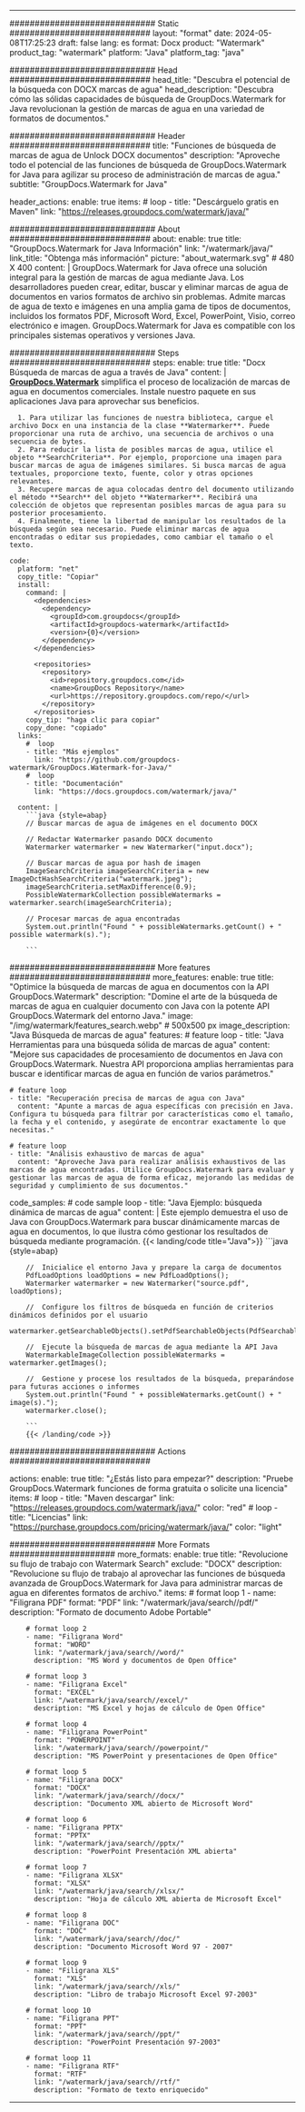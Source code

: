 
---
############################# Static ############################
layout: "format"
date:  2024-05-08T17:25:23
draft: false
lang: es
format: Docx
product: "Watermark"
product_tag: "watermark"
platform: "Java"
platform_tag: "java"

############################# Head ############################
head_title: "Descubra el potencial de la búsqueda con DOCX marcas de agua"
head_description: "Descubra cómo las sólidas capacidades de búsqueda de GroupDocs.Watermark for Java revolucionan la gestión de marcas de agua en una variedad de formatos de documentos."

############################# Header ############################
title: "Funciones de búsqueda de marcas de agua de Unlock DOCX documentos" 
description: "Aproveche todo el potencial de las funciones de búsqueda de GroupDocs.Watermark for Java para agilizar su proceso de administración de marcas de agua."
subtitle: "GroupDocs.Watermark for Java" 

header_actions:
  enable: true
  items:
    #  loop
    - title: "Descárguelo gratis en Maven"
      link: "https://releases.groupdocs.com/watermark/java/"
      
############################# About ############################
about:
    enable: true
    title: "GroupDocs.Watermark for Java Información"
    link: "/watermark/java/"
    link_title: "Obtenga más información"
    picture: "about_watermark.svg" # 480 X 400
    content: |
       GroupDocs.Watermark for Java ofrece una solución integral para la gestión de marcas de agua mediante Java. Los desarrolladores pueden crear, editar, buscar y eliminar marcas de agua de documentos en varios formatos de archivo sin problemas. Admite marcas de agua de texto e imágenes en una amplia gama de tipos de documentos, incluidos los formatos PDF, Microsoft Word, Excel, PowerPoint, Visio, correo electrónico e imagen. GroupDocs.Watermark for Java es compatible con los principales sistemas operativos y versiones Java.

############################# Steps ############################
steps:
    enable: true
    title: "Docx Búsqueda de marcas de agua a través de Java"
    content: |
      **[GroupDocs.Watermark](https://products.groupdocs.com/watermark/java/)** simplifica el proceso de localización de marcas de agua en documentos comerciales. Instale nuestro paquete en sus aplicaciones Java para aprovechar sus beneficios.
      
      1. Para utilizar las funciones de nuestra biblioteca, cargue el archivo Docx en una instancia de la clase **Watermarker**. Puede proporcionar una ruta de archivo, una secuencia de archivos o una secuencia de bytes.
      2. Para reducir la lista de posibles marcas de agua, utilice el objeto **SearchCriteria**. Por ejemplo, proporcione una imagen para buscar marcas de agua de imágenes similares. Si busca marcas de agua textuales, proporcione texto, fuente, color y otras opciones relevantes.
      3. Recupere marcas de agua colocadas dentro del documento utilizando el método **Search** del objeto **Watermarker**. Recibirá una colección de objetos que representan posibles marcas de agua para su posterior procesamiento.
      4. Finalmente, tiene la libertad de manipular los resultados de la búsqueda según sea necesario. Puede eliminar marcas de agua encontradas o editar sus propiedades, como cambiar el tamaño o el texto.
   
    code:
      platform: "net"
      copy_title: "Copiar"
      install:
        command: |
          <dependencies>
            <dependency>
              <groupId>com.groupdocs</groupId>
              <artifactId>groupdocs-watermark</artifactId>
              <version>{0}</version>
            </dependency>
          </dependencies>

          <repositories>
            <repository>
              <id>repository.groupdocs.com</id>
              <name>GroupDocs Repository</name>
              <url>https://repository.groupdocs.com/repo/</url>
            </repository>
          </repositories>
        copy_tip: "haga clic para copiar"
        copy_done: "copiado"
      links:
        #  loop
        - title: "Más ejemplos"
          link: "https://github.com/groupdocs-watermark/GroupDocs.Watermark-for-Java/"
        #  loop
        - title: "Documentación"
          link: "https://docs.groupdocs.com/watermark/java/"
          
      content: |
        ```java {style=abap}
        // Buscar marcas de agua de imágenes en el documento DOCX

        // Redactar Watermarker pasando DOCX documento
        Watermarker watermarker = new Watermarker("input.docx");
        
        // Buscar marcas de agua por hash de imagen
        ImageSearchCriteria imageSearchCriteria = new ImageDctHashSearchCriteria("watermark.jpeg");
        imageSearchCriteria.setMaxDifference(0.9);
        PossibleWatermarkCollection possibleWatermarks = watermarker.search(imageSearchCriteria);

        // Procesar marcas de agua encontradas
        System.out.println("Found " + possibleWatermarks.getCount() + " possible watermark(s).");
        
        ```          
        
############################# More features ############################
more_features:
  enable: true
  title: "Optimice la búsqueda de marcas de agua en documentos con la API GroupDocs.Watermark"
  description: "Domine el arte de la búsqueda de marcas de agua en cualquier documento con Java con la potente API GroupDocs.Watermark del entorno Java."
  image: "/img/watermark/features_search.webp" # 500x500 px
  image_description: "Java Búsqueda de marcas de agua"
  features:
    # feature loop
    - title: "Java Herramientas para una búsqueda sólida de marcas de agua"
      content: "Mejore sus capacidades de procesamiento de documentos en Java con GroupDocs.Watermark. Nuestra API proporciona amplias herramientas para buscar e identificar marcas de agua en función de varios parámetros."

    # feature loop
    - title: "Recuperación precisa de marcas de agua con Java"
      content: "Apunte a marcas de agua específicas con precisión en Java. Configura tu búsqueda para filtrar por características como el tamaño, la fecha y el contenido, y asegúrate de encontrar exactamente lo que necesitas."

    # feature loop
    - title: "Análisis exhaustivo de marcas de agua"
      content: "Aproveche Java para realizar análisis exhaustivos de las marcas de agua encontradas. Utilice GroupDocs.Watermark para evaluar y gestionar las marcas de agua de forma eficaz, mejorando las medidas de seguridad y cumplimiento de sus documentos."
      
  code_samples:
    # code sample loop
    - title: "Java Ejemplo: búsqueda dinámica de marcas de agua"
      content: |
        Este ejemplo demuestra el uso de Java con GroupDocs.Watermark para buscar dinámicamente marcas de agua en documentos, lo que ilustra cómo gestionar los resultados de búsqueda mediante programación.
        {{< landing/code title="Java">}}
        ```java {style=abap}
        
        //  Inicialice el entorno Java y prepare la carga de documentos
        PdfLoadOptions loadOptions = new PdfLoadOptions();
        Watermarker watermarker = new Watermarker("source.pdf", loadOptions);

        //  Configure los filtros de búsqueda en función de criterios dinámicos definidos por el usuario
        watermarker.getSearchableObjects().setPdfSearchableObjects(PdfSearchableObjects.AttachedImages);

        //  Ejecute la búsqueda de marcas de agua mediante la API Java
        WatermarkableImageCollection possibleWatermarks = watermarker.getImages();

        //  Gestione y procese los resultados de la búsqueda, preparándose para futuras acciones o informes
        System.out.println("Found " + possibleWatermarks.getCount() + " image(s).");
        watermarker.close();

        ```
        {{< /landing/code >}}


############################# Actions ############################

actions:
  enable: true
  title: "¿Estás listo para empezar?"
  description: "Pruebe GroupDocs.Watermark funciones de forma gratuita o solicite una licencia"
  items:
    #  loop
    - title: "Maven descargar"
      link: "https://releases.groupdocs.com/watermark/java/"
      color: "red"
        #  loop
    - title: "Licencias"
      link: "https://purchase.groupdocs.com/pricing/watermark/java/"
      color: "light"


############################# More Formats #####################
more_formats:
    enable: true
    title: "Revolucione su flujo de trabajo con Watermark Search"
    exclude: "DOCX"
    description: "Revolucione su flujo de trabajo al aprovechar las funciones de búsqueda avanzada de GroupDocs.Watermark for Java para administrar marcas de agua en diferentes formatos de archivo."
    items: 
        # format loop 1
        - name: "Filigrana PDF"
          format: "PDF"
          link: "/watermark/java/search//pdf/"
          description: "Formato de documento Adobe Portable"

        # format loop 2
        - name: "Filigrana Word"
          format: "WORD"
          link: "/watermark/java/search//word/"
          description: "MS Word y documentos de Open Office"
          
        # format loop 3
        - name: "Filigrana Excel"
          format: "EXCEL"
          link: "/watermark/java/search//excel/"
          description: "MS Excel y hojas de cálculo de Open Office"

        # format loop 4
        - name: "Filigrana PowerPoint"
          format: "POWERPOINT"
          link: "/watermark/java/search//powerpoint/"
          description: "MS PowerPoint y presentaciones de Open Office"

        # format loop 5
        - name: "Filigrana DOCX"
          format: "DOCX"
          link: "/watermark/java/search//docx/"
          description: "Documento XML abierto de Microsoft Word"
          
        # format loop 6
        - name: "Filigrana PPTX"
          format: "PPTX"
          link: "/watermark/java/search//pptx/"
          description: "PowerPoint Presentación XML abierta"
          
        # format loop 7
        - name: "Filigrana XLSX"
          format: "XLSX"
          link: "/watermark/java/search//xlsx/"
          description: "Hoja de cálculo XML abierta de Microsoft Excel"

        # format loop 8
        - name: "Filigrana DOC"
          format: "DOC"
          link: "/watermark/java/search//doc/"
          description: "Documento Microsoft Word 97 - 2007"

        # format loop 9
        - name: "Filigrana XLS"
          format: "XLS"
          link: "/watermark/java/search//xls/"
          description: "Libro de trabajo Microsoft Excel 97-2003"

        # format loop 10
        - name: "Filigrana PPT"
          format: "PPT"
          link: "/watermark/java/search//ppt/"
          description: "PowerPoint Presentación 97-2003"

        # format loop 11
        - name: "Filigrana RTF"
          format: "RTF"
          link: "/watermark/java/search//rtf/"
          description: "Formato de texto enriquecido"

---